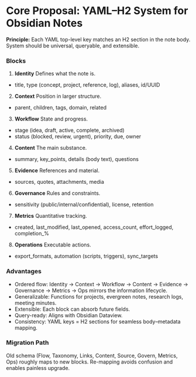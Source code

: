 # Core Proposal: YAML–H2 System for Obsidian Notes

**Principle:** Each YAML top-level key matches an H2 section in the note body. System should be universal, queryable, and extensible.

### Blocks

1. **Identity**
   Defines what the note is.

* title, type (concept, project, reference, log), aliases, id/UUID

2. **Context**
   Position in larger structure.

* parent, children, tags, domain, related

3. **Workflow**
   State and progress.

* stage (idea, draft, active, complete, archived)
* status (blocked, review, urgent), priority, due, owner

4. **Content**
   The main substance.

* summary, key\_points, details (body text), questions

5. **Evidence**
   References and material.

* sources, quotes, attachments, media

6. **Governance**
   Rules and constraints.

* sensitivity (public/internal/confidential), license, retention

7. **Metrics**
   Quantitative tracking.

* created, last\_modified, last\_opened, access\_count, effort\_logged, completion\_%

8. **Operations**
   Executable actions.

* export\_formats, automation (scripts, triggers), sync\_targets

### Advantages

* Ordered flow: Identity → Context → Workflow → Content → Evidence → Governance → Metrics → Ops mirrors the information lifecycle.
* Generalizable: Functions for projects, evergreen notes, research logs, meeting minutes.
* Extensible: Each block can absorb future fields.
* Query-ready: Aligns with Obsidian Dataview.
* Consistency: YAML keys = H2 sections for seamless body–metadata mapping.

### Migration Path

Old schema (Flow, Taxonomy, Links, Content, Source, Govern, Metrics, Ops) roughly maps to new blocks. Re-mapping avoids confusion and enables painless upgrade.
